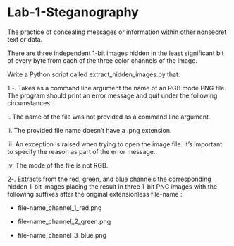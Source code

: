 # Lab-1-Steganography

The practice of concealing messages or information within other nonsecret text or data.

There are three independent 1-bit images hidden in the least significant bit of every byte from each of the three color channels of the image.

Write a Python script called extract_hidden_images.py that:

1 -. Takes as a command line argument the name of an RGB mode PNG file. The program should print an error message and quit under the following circumstances:

i. The name of the file was not provided as a command line argument.

ii. The provided file name doesn’t have a .png extension.

iii. An exception is raised when trying to open the image file. It’s important to specify the reason as part of the error message.

iv. The mode of the file is not RGB.

2-. Extracts from the red, green, and blue channels the corresponding hidden 1-bit images placing the result in three 1-bit PNG images with the following suffixes after the original extensionless file-name :

- file-name_channel_1_red.png

- file-name_channel_2_green.png

- file-name_channel_3_blue.png
